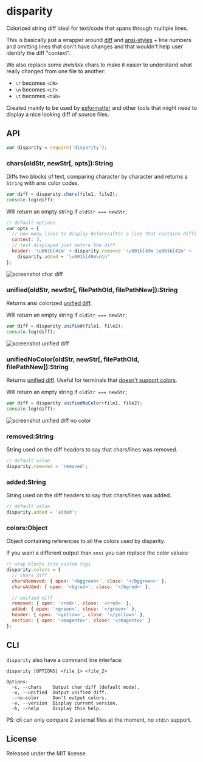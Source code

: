 # disparity

Colorized string diff ideal for text/code that spans through multiple lines.

This is basically just a wrapper around
[diff](https://www.npmjs.com/package/diff) and
[ansi-styles](https://www.npmjs.com/package/ansi-styles) + line numbers and
omitting lines that don't have changes and that wouldn't help user identify the
diff "context".

We also replace some *invisible* chars to make it easier to understand what
really changed from one file to another:

 - `\r` becomes `<CR>`
 - `\n` becomes `<LF>`
 - `\t` becomes `<tab>`

Created mainly to be used by
[esformatter](https://www.npmjs.com/package/esformatter) and other tools that
might need to display a nice looking diff of source files.


## API

```js
var disparity = require('disparity');
```

### chars(oldStr, newStr[, opts]):String

Diffs two blocks of text, comparing character by character and returns
a `String` with ansi color codes.

```js
var diff = disparity.chars(file1, file2);
console.log(diff);
```

Will return an empty string if `oldStr === newStr`;

```js
// default options
var opts = {
  // how many lines to display before/after a line that contains diffs
  context: 3,
  // text displayed just before the diff
  header: '\u001b[41m' + disparity.removed '\u001b[49m \u001b[42m' +
    disparity.added + '\u001b[49m\n\n'
};
```

![screenshot char diff](https://raw.githubusercontent.com/millermedeiros/disparity/master/screenshots/chars.png)

### unified(oldStr, newStr[, filePathOld, filePathNew]):String

Returns ansi colorized [unified
diff](http://en.wikipedia.org/wiki/Diff_utility#Unified_format).

Will return an empty string if `oldStr === newStr`;

```js
var diff = disparity.unified(file1, file2);
console.log(diff);
```

![screenshot unified diff](https://raw.githubusercontent.com/millermedeiros/disparity/master/screenshots/unified.png)

### unifiedNoColor(oldStr, newStr[, filePathOld, filePathNew]):String

Returns [unified diff](http://en.wikipedia.org/wiki/Diff_utility#Unified_format).
Useful for terminals that [doesn't support colors](https://www.npmjs.com/package/supports-color).

Will return an empty string if `oldStr === newStr`;

```js
var diff = disparity.unifiedNoColor(file1, file2);
console.log(diff);
```

![screenshot unified diff no color](https://raw.githubusercontent.com/millermedeiros/disparity/master/screenshots/unified_no_color.png)

### removed:String

String used on the diff headers to say that chars/lines was removed.

```js
// default value
disparity.removed = 'removed';
```

### added:String

String used on the diff headers to say that chars/lines was added.

```js
// default value
disparity.added = 'added';
```

### colors:Object

Object containing references to all the colors used by disparity.

If you want a different output than `ansi` you can replace the color values:

```js
// wrap blocks into custom tags
disparity.colors = {
  // chars diff
  charsRemoved: { open: '<bggreen>', close: '</bggreen>' },
  charsAdded: { open: '<bgred>', close: '</bgred>' },

  // unified diff
  removed: { open: '<red>', close: '</red>' },
  added: { open: '<green>', close: '</green>' },
  header: { open: '<yellow>', close: '</yellow>' },
  section: { open: '<magenta>', close: '</magenta>' }
};
```

## CLI

`disparity` also have a command line interface:

```
disparity [OPTIONS] <file_1> <file_2>

Options:
  -c, --chars    Output char diff (default mode).
  -u, --unified  Output unified diff.
  --no-color     Don't output colors.
  -v, --version  Display current version.
  -h, --help     Display this help.
```

PS: cli can only compare 2 external files at the moment, no `stdin` support.

## License

Released under the MIT license.

